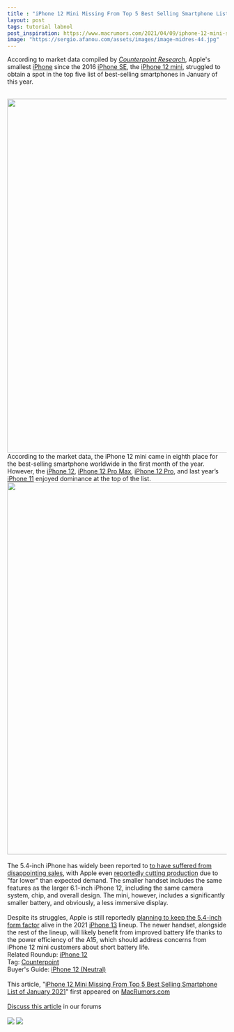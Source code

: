 ```yaml
---
title : "iPhone 12 Mini Missing From Top 5 Best Selling Smartphone List of January 2021"
layout: post
tags: tutorial labnol
post_inspiration: https://www.macrumors.com/2021/04/09/iphone-12-mini-smartphone-list-for-january-2021/
image: "https://sergio.afanou.com/assets/images/image-midres-44.jpg"
---
```


According to market data compiled by <em><a href="https://www.counterpointresearch.com/top-10-best-selling-smartphone-models-jan/">Counterpoint Research</a></em>, Apple's smallest <a href="https://www.macrumors.com/guide/iphone/">iPhone</a> since the 2016 <a href="https://www.macrumors.com/roundup/iphone-se/">iPhone SE</a>, the <a href="https://www.macrumors.com/roundup/iphone-12/">iPhone 12 mini</a>, struggled to obtain a spot in the top five list of best-selling smartphones in January of this year.
<br/>

<br/>
<img src="https://images.macrumors.com/article-new/2021/04/ehric.jpg" alt="" width="1444" height="812" class="alignnone size-full wp-image-793310" />
<br/>
According to the market data, the &zwnj;iPhone 12 mini&zwnj; came in eighth place for the best-selling smartphone worldwide in the first month of the year. However, the <a href="https://www.macrumors.com/roundup/iphone-12/">iPhone 12</a>, <a href="https://www.macrumors.com/roundup/iphone-12-pro/">iPhone 12 Pro Max</a>, <a href="https://www.macrumors.com/roundup/iphone-12-pro/">iPhone 12 Pro</a>, and last year’s <a href="https://www.macrumors.com/roundup/iphone-11/">iPhone 11</a> enjoyed dominance at the top of the list. 
<br/>
<img src="https://images.macrumors.com/article-new/2021/04/iphone-12-mini-counterpoint-jan-sales.png" alt="" width="1486" height="854" class="aligncenter size-full wp-image-793274" />
<br/>

<br/>
The 5.4-inch &zwnj;iPhone&zwnj; has widely been reported to <a href="https://www.macrumors.com/2021/01/05/iphone-12-mini-sales-lackluster-cirp/">to have suffered from disappointing sales</a>, with Apple even <a href="https://www.macrumors.com/2021/03/09/iphone-12-mini-production-cut-report/">reportedly cutting production</a> due to "far lower" than expected demand. The smaller handset includes the same features as the larger 6.1-inch &zwnj;iPhone 12&zwnj;, including the same camera system, chip, and overall design. The mini, however, includes a significantly smaller battery, and obviously, a less immersive display.
<br/>

<br/>
Despite its struggles, Apple is still reportedly <a href="https://www.macrumors.com/2021/02/15/iphone-13-mini-expected-despite-12-sales/">planning to keep the 5.4-inch form factor</a> alive in the 2021 <a href="https://www.macrumors.com/roundup/iphone-13/">iPhone 13</a> lineup. The newer handset, alongside the rest of the lineup, will likely benefit from improved battery life thanks to the power efficiency of the A15, which should address concerns from &zwnj;iPhone 12 mini&zwnj; customers about short battery life.<div class="linkback">Related Roundup: <a href="https://www.macrumors.com/roundup/iphone-12/">iPhone 12</a></div><div class="linkback">Tag: <a href="https://www.macrumors.com/guide/counterpoint/">Counterpoint</a></div><div class="linkback">Buyer's Guide: <a href="https://buyersguide.macrumors.com/#iPhone-12">iPhone 12 (Neutral)</a></div><br/>This article, &quot;<a href="https://www.macrumors.com/2021/04/09/iphone-12-mini-smartphone-list-for-january-2021/">iPhone 12 Mini Missing From Top 5 Best Selling Smartphone List of January 2021</a>&quot; first appeared on <a href="https://www.macrumors.com">MacRumors.com</a><br/><br/><a href="https://forums.macrumors.com/threads/iphone-12-mini-missing-from-top-5-best-selling-smartphone-list-of-january-2021.2291167/">Discuss this article</a> in our forums<br/><br/><div class="feedflare">
<a href="http://feeds.macrumors.com/~ff/MacRumors-All?a=DmV0vyXesc4:NoQ76FLJJQM:6W8y8wAjSf4"><img src="http://feeds.feedburner.com/~ff/MacRumors-All?d=6W8y8wAjSf4" border="0"></img></a> <a href="http://feeds.macrumors.com/~ff/MacRumors-All?a=DmV0vyXesc4:NoQ76FLJJQM:qj6IDK7rITs"><img src="http://feeds.feedburner.com/~ff/MacRumors-All?d=qj6IDK7rITs" border="0"></img></a>
</div><img src="http://feeds.feedburner.com/~r/MacRumors-All/~4/DmV0vyXesc4" height="1" width="1" alt=""/>